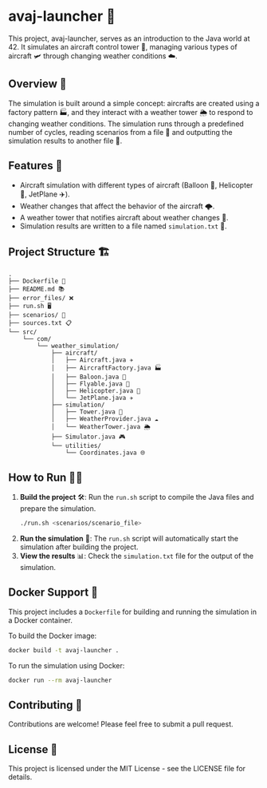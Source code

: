 # avaj-launcher 🚀

This project, avaj-launcher, serves as an introduction to the Java world at 42. It simulates an aircraft control tower 🏰, managing various types of aircraft 🛩️ through changing weather conditions ☁️.

## Overview 📖

The simulation is built around a simple concept: aircrafts are created using a factory pattern 🏭, and they interact with a weather tower 🌦️ to respond to changing weather conditions. The simulation runs through a predefined number of cycles, reading scenarios from a file 📄 and outputting the simulation results to another file 📁.

## Features 🌟

- Aircraft simulation with different types of aircraft (Balloon 🎈, Helicopter 🚁, JetPlane ✈️).
- Weather changes that affect the behavior of the aircraft 🌩️.
- A weather tower that notifies aircraft about weather changes 📡.
- Simulation results are written to a file named `simulation.txt` 📝.

## Project Structure 🏗️

```
.
├── Dockerfile 🐳
├── README.md 📚
├── error_files/ ❌
├── run.sh 🖥️
├── scenarios/ 📖
├── sources.txt 📋
└── src/
    └── com/
        └── weather_simulation/
            ├── aircraft/
            │   ├── Aircraft.java ✈️
            │   ├── AircraftFactory.java 🏭
            │   ├── Baloon.java 🎈
            │   ├── Flyable.java 🛫
            │   ├── Helicopter.java 🚁
            │   └── JetPlane.java ✈️
            ├── simulation/
            │   ├── Tower.java 🏰
            │   ├── WeatherProvider.java ☁️
            │   └── WeatherTower.java 🌦️
            ├── Simulator.java 🎮
            └── utilities/
                └── Coordinates.java 🌐
```

## How to Run 🏃‍♂️

1. **Build the project** 🛠️: Run the `run.sh` script to compile the Java files and prepare the simulation.
    ```sh
    ./run.sh <scenarios/scenario_file>
    ```
2. **Run the simulation** 🚀: The `run.sh` script will automatically start the simulation after building the project.
3. **View the results** 📊: Check the `simulation.txt` file for the output of the simulation.

## Docker Support 🐳

This project includes a `Dockerfile` for building and running the simulation in a Docker container.

To build the Docker image:
```sh
docker build -t avaj-launcher .
```

To run the simulation using Docker:
```sh
docker run --rm avaj-launcher
```

## Contributing 🤝

Contributions are welcome! Please feel free to submit a pull request.

## License 📝

This project is licensed under the MIT License - see the LICENSE file for details.
